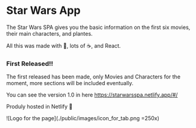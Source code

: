 # Star Wars App

The Star Wars SPA gives you the basic information on the first six movies, their main characters, and plantes.

All this was made with 💛, lots of ☕, and React. 

### First Released!!

The first released has been made, only Movies and Characters for the moment, more sections will be included eventually. 

You can see the version 1.0 in here <https://starwarsspa.netlify.app/#/>

Produly hosted in Netlify 💚

![Logo for the page](./public/images/icon_for_tab.png =250x)
